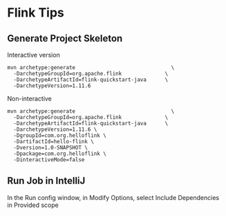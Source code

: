 # Flink Tips

## Generate Project Skeleton

Interactive version

```
mvn archetype:generate                               \
  -DarchetypeGroupId=org.apache.flink              \
  -DarchetypeArtifactId=flink-quickstart-java      \
  -DarchetypeVersion=1.11.6
```

Non-interactive

```
mvn archetype:generate                               \
  -DarchetypeGroupId=org.apache.flink              \
  -DarchetypeArtifactId=flink-quickstart-java      \
  -DarchetypeVersion=1.11.6 \
  -DgroupId=com.org.helloflink \
  -DartifactId=hello-flink \
  -Dversion=1.0-SNAPSHOT \
  -Dpackage=com.org.helloflink \
  -DinteractiveMode=false
```

  ## Run Job in IntelliJ

  In the Run config window, in Modify Options, select Include Dependencies in Provided scope
